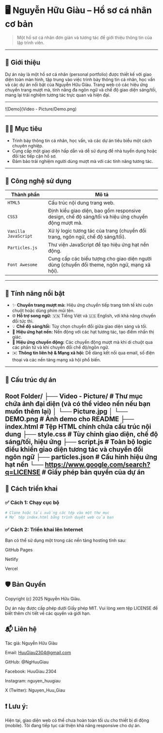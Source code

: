 # 🖥️ Nguyễn Hữu Giàu – Hồ sơ cá nhân cơ bản

> Một hồ sơ cá nhân đơn giản và tương tác để giới thiệu thông tin của lập trình viên.

---

## 🚀 Giới thiệu

Dự án này là một hồ sơ cá nhân (personal portfolio) được thiết kế với giao diện toàn màn hình, tập trung vào việc trình bày thông tin cá nhân, học vấn và các dự án nổi bật của Nguyễn Hữu Giàu. Trang web có các hiệu ứng chuyển trang mượt mà, tính năng đa ngôn ngữ và chế độ giao diện sáng/tối, mang lại trải nghiệm tương tác trực quan và hiện đại.

---

![Demo](Video - Picture/Demo.png)

---

## 🧑‍💻 Mục tiêu

- Trình bày thông tin cá nhân, học vấn, và các dự án tiêu biểu một cách chuyên nghiệp.
- Cung cấp một giao diện hấp dẫn và dễ sử dụng để nhà tuyển dụng hoặc đối tác tiếp cận hồ sơ.
- Đảm bảo trải nghiệm người dùng mượt mà với các tính năng tương tác.
  
---

## 🧱 Công nghệ sử dụng

| Thành phần | Mô tả |
|-----------|-------|
| `HTML5` | Cấu trúc nội dung trang web. |
| `CSS3` | Định kiểu giao diện, bao gồm responsive design, chế độ sáng/tối và hiệu ứng chuyển động mượt mà. |
| `Vanilla JavaScript` | Xử lý logic tương tác của trang (chuyển đổi trang, ngôn ngữ, chế độ sáng/tối). |
| `Particles.js` | Thư viện JavaScript để tạo hiệu ứng hạt nền động. |
| `Font Awesome` | Cung cấp các biểu tượng cho giao diện người dùng (chuyển đổi theme, ngôn ngữ, mạng xã hội). |

---

## 🎯 Tính năng nổi bật

- ✨ **Chuyển trang mượt mà:** Hiệu ứng chuyển tiếp trang tinh tế khi cuộn chuột hoặc dùng phím mũi tên.
- 🌐 **Hỗ trợ song ngữ:** 🇻🇳 Tiếng Việt và 🇺🇸 English, với khả năng chuyển đổi tức thì.
- 💡 **Chế độ sáng/tối:** Tùy chọn chuyển đổi giữa giao diện sáng và tối.
- 🌠 **Hiệu ứng hạt nền:** Nền động với các hạt tương tác, tạo điểm nhấn thị giác.
- 🔄 **Hiệu ứng chuyển động:** Các chuyển động mượt mà khi di chuột qua các phần tử và khi chuyển đổi chế độ/ngôn ngữ.
- ✉️ **Thông tin liên hệ & Mạng xã hội:** Dễ dàng kết nối qua email, số điện thoại và các nền tảng mạng xã hội phổ biến.

---

## 📂 Cấu trúc dự án
Root Folder/
├── Video - Picture/  # Thư mục chứa ảnh đại diện (và có thể video nền nếu bạn muốn thêm lại)
│   └── Picture.jpg
│   └── DEMO.png      # Ảnh demo cho README
├── index.html        # Tệp HTML chính chứa cấu trúc nội dung
├── style.css         # Tùy chỉnh giao diện, chế độ sáng/tối, hiệu ứng
├── script.js         # Toàn bộ logic điều khiển giao diện tương tác và chuyển đổi ngôn ngữ
├── particles.json    # Cấu hình hiệu ứng hạt nền
└── https://www.google.com/search?q=LICENSE           # Giấy phép bản quyền của dự án
---

## 🔧 Cách triển khai

### ✅ Cách 1: Chạy cục bộ

```bash
# Clone hoặc tải xuống các tệp vào một thư mục
# Mở tệp index.html bằng trình duyệt web của bạn
```
### ✅ Cách 2: Triển khai lên Internet
Bạn có thể sử dụng một trong các nền tảng hosting tĩnh sau:

GitHub Pages

Netlify

Vercel

## 🛡️ Bản Quyền
Copyright (c) 2025 Nguyễn Hữu Giàu.

Dự án này được cấp phép dưới Giấy phép MIT. Vui lòng xem tệp LICENSE để biết thêm chi tiết về các quyền và giới hạn.
## 📬 Liên hệ
Tác giả: Nguyễn Hữu Giàu

Email: HuuGiau2304@gmail.com

GitHub: @NgHuuGiau

Facebook: HuuGiau.2304

Instagram: nguyen_huugiau

X (Twitter): Nguyen_Huu_Giau
## ❗️ Lưu ý:
Hiện tại, giao diện web có thể chưa hoàn toàn tối ưu cho thiết bị di động (mobile). Tôi đang tiếp tục cải thiện khả năng responsive cho dự án.
